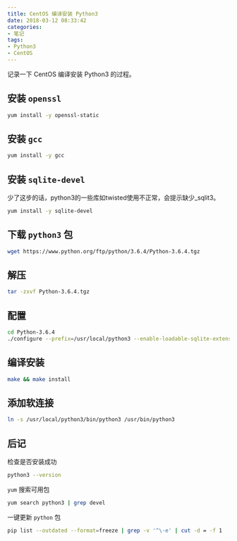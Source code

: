 ```yaml
---
title: CentOS 编译安装 Python3
date: 2018-03-12 08:33:42
categories:
- 笔记
tags:
- Python3
- CentOS
---
```


记录一下 CentOS 编译安装 Python3 的过程。

<!-- more -->

<!-- toc -->

## 安装 `openssl`

```sh
yum install -y openssl-static
```

## 安装 `gcc`

```sh
yum install -y gcc
```

## 安装 `sqlite-devel`

少了这步的话，python3的一些库如twisted使用不正常，会提示缺少_sqlit3。

```sh
yum install -y sqlite-devel
```

## 下载 `python3` 包

```sh
wget https://www.python.org/ftp/python/3.6.4/Python-3.6.4.tgz
```

## 解压

```sh
tar -zxvf Python-3.6.4.tgz
```

## 配置

```sh
cd Python-3.6.4
./configure --prefix=/usr/local/python3 --enable-loadable-sqlite-extensions --enable-optimizations
```

## 编译安装

```sh
make && make install
```

## 添加软连接

```sh
ln -s /usr/local/python3/bin/python3 /usr/bin/python3
```

## 后记

检查是否安装成功

```sh
python3 --version
```

`yum` 搜索可用包

```sh
yum search python3 | grep devel
```

一键更新 `python` 包

```sh
pip list --outdated --format=freeze | grep -v '^\-e' | cut -d = -f 1  | xargs -n1 pip install -U
```
